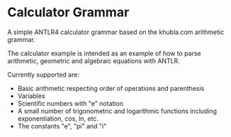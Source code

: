 # Calculator Grammar

A simple ANTLR4 calculator grammar based on the khubla.com arithmetic grammar.

The calculator example is intended as an example of how to parse arithmetic, geometric and algebraic equations with ANTLR.

Currently supported are:

* Basic arithmetic respecting order of operations and parenthesis
* Variables
* Scientific numbers with "e" notation
* A small number of trigonometric and logarithmic functions including exponentiation, cos, ln, etc.
* The constants "e", "pi" and "i"
